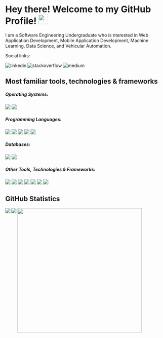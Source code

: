 # Hey there! Welcome to my GitHub Profile! <img src="https://raw.githubusercontent.com/MartinHeinz/MartinHeinz/master/wave.gif" width="30px">

I am a Software Engineering Undergraduate who is nterested in Web Application Development, Mobile Application Development, Machine Learning, Data Science, and Vehicular Automation.</br>

Social links:</br>

[<img align="left" alt="linkedin" src="https://img.shields.io/badge/LinkedIn-0077B5?style=plastic&logo=linkedin&logoColor=white" />][1]
[<img align="left" alt="stackoverflow" src="https://img.shields.io/badge/Stack_Overflow-FE7A16?style=plastic&logo=stack-overflow&logoColor=white" />][2]
[<img align="left" alt="medium" src="https://img.shields.io/badge/medium-%2312100E.svg?&style=plastic&logo=medium&logoColor=white" />][3] </br>

<!-- Links -->
[1]: https://www.linkedin.com/in/nipuni-yapa-rupasinghe-ab1882157/
[2]: https://stackoverflow.com/users/11829635/nipuniyr
[3]: https://nipuniyr.medium.com/


## Most familiar tools, technologies & frameworks
##### Operating Systems: 
<img src="https://img.shields.io/badge/Windows-0078D6?style=flat&logo=windows&logoColor=white" /> <img src="https://img.shields.io/badge/Ubuntu-E95420?style=flat&logo=ubuntu&logoColor=white" /> </br>
##### Programming Languages:
<img src="https://img.shields.io/badge/Java-ED8B00?style=flat&logo=java&logoColor=white"/> <img src="https://img.shields.io/badge/JavaScript-323330?style=flat&logo=javascript&logoColor=F7DF1E"/> <img src="https://img.shields.io/badge/Python-3776AB?style=flat&logo=python&logoColor=white"/> <img src="https://img.shields.io/badge/C-00599C?style=flat&logo=c&logoColor=white"/> <img src="https://img.shields.io/badge/C%2B%2B-00599C?style=flat&logo=c%2B%2B&logoColor=white"/> </br>
##### Databases:
<img src="https://img.shields.io/badge/MySQL-005C84?style=flat&logo=mysql&logoColor=white"/> <img src="https://img.shields.io/badge/MongoDB-4EA94B?style=flat&logo=mongodb&logoColor=white"/> </br>
##### Other Tools, Technologies & Frameworks:
<img src="https://img.shields.io/badge/Node.js-339933?style=flat&logo=nodedotjs&logoColor=white"/> <img src="https://img.shields.io/badge/Express.js-000000?style=flat&logo=express&logoColor=white"/> <img src="https://img.shields.io/badge/React-20232A?style=flat&logo=react&logoColor=61DAFB"/> <img src="https://img.shields.io/badge/Angular-DD0031?style=flat&logo=angular&logoColor=white"/> <img src="https://img.shields.io/badge/React_Native-20232A?style=flat&logo=react&logoColor=61DAFB"/> <img src="https://img.shields.io/badge/Spring_Boot-F2F4F9?style=flat&logo=spring-boot"/> <img src="https://img.shields.io/badge/firebase-ffca28?style=flat&logo=firebase&logoColor=black"/> </br>

## GitHub Statistics
<a href="https://github.com/anuraghazra/github-readme-stats">
  <img align="left" src="https://github-readme-stats.vercel.app/api?username=NipuniYR&show_icons=true&theme=dark" />
</a>
<a href="https://github.com/anuraghazra/convoychat">
  <img align="left" src="https://github-readme-streak-stats.herokuapp.com/?user=NipuniYR&show_icons=true&theme=dark"/>
</a>
<a href="https://github.com/anuraghazra/convoychat">
  <img align="center" src="https://github-readme-stats.vercel.app/api/top-langs/?username=NipuniYR&show_icons=true&theme=dark" height="393"/>
</a>

<!--
**NipuniYR/NipuniYR** is a ✨ _special_ ✨ repository because its `README.md` (this file) appears on your GitHub profile.

Here are some ideas to get you started:

- 🔭 I’m currently working on ...
- 🌱 I’m currently learning ...
- 👯 I’m looking to collaborate on ...
- 🤔 I’m looking for help with ...
- 💬 Ask me about ...
- 📫 How to reach me: ...
- 😄 Pronouns: ...
- ⚡ Fun fact: ...
-->
